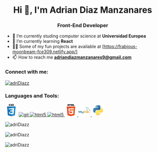 <h1 align="center">Hi 👋, I'm Adrian Diaz Manzanares</h1>
<h3 align="center">Front-End Developer</h3>

- 🔭 I’m currently studing computer science at **Universidad Europea** 
- 🌱 I’m currently learning **React** 
- 👨‍💻 Some of my fun projects are available at [https://frabjous-moonbeam-fce309.netlify.app/] 
- 📫 How to reach me **adriandiazmanzanares9@gmail.com**

<h3 align="left">Connect with me:</h3>
<p align="left">
  <a
    href="[https://www.linkedin.com/in/adrian-d%C3%ADaz-manzanares-979b33220/]"
    target="blank"
    ><img
      align="center"
      src="https://raw.githubusercontent.com/rahuldkjain/github-profile-readme-generator/master/src/images/icons/Social/linked-in-alt.svg"
      alt="adriDiazz"
      height="30"
      width="40"
  /></a>
</p>

<h3 align="left">Languages and Tools:</h3>
<p align="left">
  <img
    src="https://raw.githubusercontent.com/devicons/devicon/master/icons/css3/css3-original-wordmark.svg"
    alt="css3"
    width="40"
    height="40"
  />

  <a href="https://git-scm.com/" target="_blank" rel="noreferrer">
    <img
      src="https://www.vectorlogo.zone/logos/git-scm/git-scm-icon.svg"
      alt="git"
      width="40"
      height="40"
    />
  </a>

  <a href="https://www.w3.org/html/" target="_blank" rel="noreferrer">
    <img
      src="https://www.svgrepo.com/show/303206/javascript-logo.svg"
      alt="html5"
      width="40"
      height="40"
    />
  </a>

  <a href="https://www.w3.org/html/" target="_blank" rel="noreferrer">
    <img
      src="  https://upload.wikimedia.org/wikipedia/commons/thumb/a/a7/React-icon.svg/1024px-React-icon.svg.png
      "
      alt="html5"
      width="40"
      height="40"
    />
  </a>

  <a href="https://www.w3.org/html/" target="_blank" rel="noreferrer">
    <img
      src="https://raw.githubusercontent.com/devicons/devicon/master/icons/html5/html5-original-wordmark.svg"
      alt="html5"
      width="40"
      height="40"
    />
  </a>

  <a href="https://www.mysql.com/" target="_blank" rel="noreferrer">
    <img
      src="https://raw.githubusercontent.com/devicons/devicon/master/icons/mysql/mysql-original-wordmark.svg"
      alt="mysql"
      width="40"
      height="40"
    />
  </a>

  <a href="https://www.python.org" target="_blank" rel="noreferrer">
    <img
      src="https://raw.githubusercontent.com/devicons/devicon/master/icons/python/python-original.svg"
      alt="python"
      width="40"
      height="40"
    />
  </a>
</p>

<p>
  <img
    align="center"
    src="https://github-readme-stats.vercel.app/api/top-langs?username=adriDiazz&show_icons=true&locale=en&layout=compact&langs_count=10"
    alt="adriDiazz"
  />
</p>

<p>
  <img
    align="center"
    src="https://github-readme-stats.vercel.app/api?username=adriDiazz&show_icons=true&locale=en&count_private=true&include_all_commits=true"
    alt="adriDiazz"
  />
</p>

<p>
  <img
    align="center"
    src="https://github-readme-streak-stats.herokuapp.com/?user=adriDiazz&"
    alt="adriDiazz"
  />
</p>
